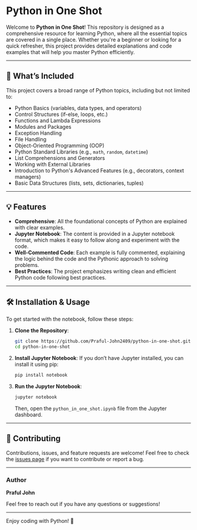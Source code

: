 # Python in One Shot

Welcome to **Python in One Shot**! This repository is designed as a comprehensive resource for learning Python, where all the essential topics are covered in a single place. Whether you're a beginner or looking for a quick refresher, this project provides detailed explanations and code examples that will help you master Python efficiently.

---

## 📖 What’s Included

This project covers a broad range of Python topics, including but not limited to:

- Python Basics (variables, data types, and operators)
- Control Structures (if-else, loops, etc.)
- Functions and Lambda Expressions
- Modules and Packages
- Exception Handling
- File Handling
- Object-Oriented Programming (OOP)
- Python Standard Libraries (e.g., `math`, `random`, `datetime`)
- List Comprehensions and Generators
- Working with External Libraries
- Introduction to Python's Advanced Features (e.g., decorators, context managers)
- Basic Data Structures (lists, sets, dictionaries, tuples)

---

## 💡 Features

- **Comprehensive**: All the foundational concepts of Python are explained with clear examples.
- **Jupyter Notebook**: The content is provided in a Jupyter notebook format, which makes it easy to follow along and experiment with the code.
- **Well-Commented Code**: Each example is fully commented, explaining the logic behind the code and the Pythonic approach to solving problems.
- **Best Practices**: The project emphasizes writing clean and efficient Python code following best practices.
  
---

## 🛠️ Installation & Usage

To get started with the notebook, follow these steps:

1. **Clone the Repository**:
    ```bash
    git clone https://github.com/Praful-John2409/python-in-one-shot.git
    cd python-in-one-shot
    ```

2. **Install Jupyter Notebook**:
   If you don’t have Jupyter installed, you can install it using pip:
    ```bash
    pip install notebook
    ```

3. **Run the Jupyter Notebook**:
    ```bash
    jupyter notebook
    ```
   Then, open the `python_in_one_shot.ipynb` file from the Jupyter dashboard.

---

## 🤝 Contributing

Contributions, issues, and feature requests are welcome! Feel free to check the [issues page](https://github.com/Praful-John2409/python-in-one-shot/issues) if you want to contribute or report a bug.

---

### Author

**Praful John**

Feel free to reach out if you have any questions or suggestions!

---

Enjoy coding with Python! 🚀
